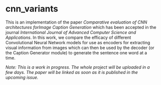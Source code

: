 # cnn_variants
This is an implementation of the paper *Comparative evaluation of CNN architectures forImage Caption Generation* which has been accepted in the journal *International Journal of Advanced Computer Science and Applications*. In this work, we compare the efficacy of different Convolutional Neural Network models for use as encoders for extracting visual information from images which can then be used by the decoder (or the Caption Generator module) to generate the sentence one word at a time.

*Note: This is a work in progress. The whole project will be uploaded in a few days. The paper will be linked as soon as it is published in the upcoming issue.*
